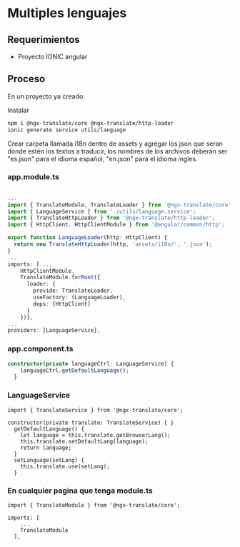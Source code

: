 # Multiples lenguajes

## Requerimientos
- Proyecto IONIC angular

## Proceso
En un proyecto ya creado:

Instalar

```bash
npm i @ngx-translate/core @ngx-translate/http-loader
ionic generate service utils/language
```
Crear carpeta llamada i18n dentro de assets y agregar los json que seran donde estén los textos a traducir, los nombres de los archivos deberán ser "es.json" para el idioma español, "en.json" para el idioma ingles.

### app.module.ts
```typescript

...
import { TranslateModule, TranslateLoader } from '@ngx-translate/core';
import { LanguageService } from './utils/language.service';
import { TranslateHttpLoader } from '@ngx-translate/http-loader';
import { HttpClient, HttpClientModule } from '@angular/common/http';

export function LanguageLoader(http: HttpClient) {
  return new TranslateHttpLoader(http, 'assets/i18n/', '.json');
}
...
imports: [...,
    HttpClientModule,
    TranslateModule.forRoot({
      loader: {
        provide: TranslateLoader,
        useFactory: (LanguageLoader),
        deps: [HttpClient]
      }
    })],
...
providers: [LanguageService],

```
### app.component.ts
```typescript
constructor(private languageCtrl: LanguageService) {
    languageCtrl.getDefaultLanguage();
  }
```
### LanguageService

```
import { TranslateService } from '@ngx-translate/core';

constructor(private translate: TranslateService) { }
  getDefaultLanguage() {
    let language = this.translate.getBrowserLang();
    this.translate.setDefaultLang(language);
    return language;
  }
  setLanguage(setLang) {
    this.translate.use(setLang);
  }

```

### En cualquier pagina que tenga module.ts

```
import { TranslateModule } from '@ngx-translate/core';

imports: [
    ...
    TranslateModule
  ],
```